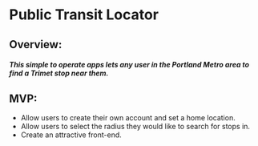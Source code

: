 # Public Transit Locator

## Overview:

##### This simple to operate apps lets any user in the Portland Metro area to find a Trimet stop near them.

## MVP:

* Allow users to create their own account and set a home location.
* Allow users to select the radius they would like to search for stops in.
* Create an attractive front-end.
